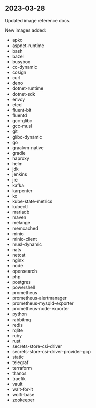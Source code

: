 

## 2023-03-28

Updated image reference docs.

New images added:

- apko
- aspnet-runtime
- bash
- bazel
- busybox
- cc-dynamic
- cosign
- curl
- deno
- dotnet-runtime
- dotnet-sdk
- envoy
- etcd
- fluent-bit
- fluentd
- gcc-glibc
- gcc-musl
- git
- glibc-dynamic
- go
- graalvm-native
- gradle
- haproxy
- helm
- jdk
- jenkins
- jre
- kafka
- karpenter
- ko
- kube-state-metrics
- kubectl
- mariadb
- maven
- melange
- memcached
- minio
- minio-client
- musl-dynamic
- nats
- netcat
- nginx
- node
- opensearch
- php
- postgres
- powershell
- prometheus
- prometheus-alertmanager
- prometheus-mysqld-exporter
- prometheus-node-exporter
- python
- rabbitmq
- redis
- rqlite
- ruby
- rust
- secrets-store-csi-driver
- secrets-store-csi-driver-provider-gcp
- static
- telegraf
- terraform
- thanos
- traefik
- vault
- wait-for-it
- wolfi-base
- zookeeper